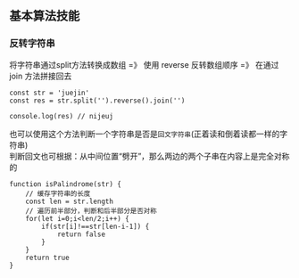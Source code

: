 ## 基本算法技能
### 反转字符串
将字符串通过split方法转换成数组 =》 使用 reverse 反转数组顺序 =》 在通过 join 方法拼接回去
```
const str = 'juejin'  
const res = str.split('').reverse().join('')

console.log(res) // nijeuj
```
也可以使用这个方法判断一个字符串是否是`回文字符串`(正着读和倒着读都一样的字符串)<br>
判断回文也可根据：从中间位置“劈开”，那么两边的两个子串在内容上是完全对称的
```
function isPalindrome(str) {
    // 缓存字符串的长度
    const len = str.length
    // 遍历前半部分，判断和后半部分是否对称
    for(let i=0;i<len/2;i++) {
        if(str[i]!==str[len-i-1]) {
            return false
        }
    }
    return true
}   
```